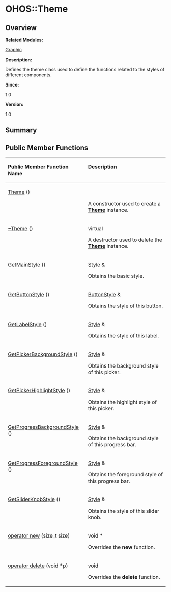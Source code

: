 # OHOS::Theme<a name="ZH-CN_TOPIC_0000001055198164"></a>

## **Overview**<a name="section2027253185093536"></a>

**Related Modules:**

[Graphic](Graphic.md)

**Description:**

Defines the theme class used to define the functions related to the styles of different components. 

**Since:**

1.0

**Version:**

1.0

## **Summary**<a name="section1162773117093536"></a>

## Public Member Functions<a name="pub-methods"></a>

<a name="table1102083774093536"></a>
<table><thead align="left"><tr id="row1006749798093536"><th class="cellrowborder" valign="top" width="50%" id="mcps1.1.3.1.1"><p id="p630318972093536"><a name="p630318972093536"></a><a name="p630318972093536"></a>Public Member Function Name</p>
</th>
<th class="cellrowborder" valign="top" width="50%" id="mcps1.1.3.1.2"><p id="p1138039410093536"><a name="p1138039410093536"></a><a name="p1138039410093536"></a>Description</p>
</th>
</tr>
</thead>
<tbody><tr id="row1587603246093536"><td class="cellrowborder" valign="top" width="50%" headers="mcps1.1.3.1.1 "><p id="p1906835455093536"><a name="p1906835455093536"></a><a name="p1906835455093536"></a><a href="Graphic.md#ga375bdd5a61da0f2bc437a531c8958d70">Theme</a> ()</p>
</td>
<td class="cellrowborder" valign="top" width="50%" headers="mcps1.1.3.1.2 "><p id="p697953210093536"><a name="p697953210093536"></a><a name="p697953210093536"></a>&nbsp;</p>
<p id="p1784604376093536"><a name="p1784604376093536"></a><a name="p1784604376093536"></a>A constructor used to create a <strong id="b803591978093536"><a name="b803591978093536"></a><a name="b803591978093536"></a><a href="OHOS-Theme.md">Theme</a></strong> instance. </p>
</td>
</tr>
<tr id="row1957092820093536"><td class="cellrowborder" valign="top" width="50%" headers="mcps1.1.3.1.1 "><p id="p1124817926093536"><a name="p1124817926093536"></a><a name="p1124817926093536"></a><a href="Graphic.md#ga7de1b9b039dd5aee8493f4aad889358f">~Theme</a> ()</p>
</td>
<td class="cellrowborder" valign="top" width="50%" headers="mcps1.1.3.1.2 "><p id="p472369370093536"><a name="p472369370093536"></a><a name="p472369370093536"></a>virtual&nbsp;</p>
<p id="p943404955093536"><a name="p943404955093536"></a><a name="p943404955093536"></a>A destructor used to delete the <strong id="b350802514093536"><a name="b350802514093536"></a><a name="b350802514093536"></a><a href="OHOS-Theme.md">Theme</a></strong> instance. </p>
</td>
</tr>
<tr id="row3718749093536"><td class="cellrowborder" valign="top" width="50%" headers="mcps1.1.3.1.1 "><p id="p1377259417093536"><a name="p1377259417093536"></a><a name="p1377259417093536"></a><a href="Graphic.md#ga141064843f4b5524b91f3f7c3cb21d11">GetMainStyle</a> ()</p>
</td>
<td class="cellrowborder" valign="top" width="50%" headers="mcps1.1.3.1.2 "><p id="p1391561826093536"><a name="p1391561826093536"></a><a name="p1391561826093536"></a><a href="OHOS-Style.md">Style</a> &amp;&nbsp;</p>
<p id="p1561990222093536"><a name="p1561990222093536"></a><a name="p1561990222093536"></a>Obtains the basic style. </p>
</td>
</tr>
<tr id="row1661593104093536"><td class="cellrowborder" valign="top" width="50%" headers="mcps1.1.3.1.1 "><p id="p1951431028093536"><a name="p1951431028093536"></a><a name="p1951431028093536"></a><a href="Graphic.md#ga0b1ce70a05042464e32e5bbddbc8f715">GetButtonStyle</a> ()</p>
</td>
<td class="cellrowborder" valign="top" width="50%" headers="mcps1.1.3.1.2 "><p id="p348181663093536"><a name="p348181663093536"></a><a name="p348181663093536"></a><a href="OHOS-ButtonStyle.md">ButtonStyle</a> &amp;&nbsp;</p>
<p id="p353508606093536"><a name="p353508606093536"></a><a name="p353508606093536"></a>Obtains the style of this button. </p>
</td>
</tr>
<tr id="row901814807093536"><td class="cellrowborder" valign="top" width="50%" headers="mcps1.1.3.1.1 "><p id="p2008093022093536"><a name="p2008093022093536"></a><a name="p2008093022093536"></a><a href="Graphic.md#ga1d56911596bb1b1480a412ac9c3ff0ed">GetLabelStyle</a> ()</p>
</td>
<td class="cellrowborder" valign="top" width="50%" headers="mcps1.1.3.1.2 "><p id="p115963433093536"><a name="p115963433093536"></a><a name="p115963433093536"></a><a href="OHOS-Style.md">Style</a> &amp;&nbsp;</p>
<p id="p1682089211093536"><a name="p1682089211093536"></a><a name="p1682089211093536"></a>Obtains the style of this label. </p>
</td>
</tr>
<tr id="row38769335093536"><td class="cellrowborder" valign="top" width="50%" headers="mcps1.1.3.1.1 "><p id="p1929308794093536"><a name="p1929308794093536"></a><a name="p1929308794093536"></a><a href="Graphic.md#ga17e000653498ceec378b79a1f25cf490">GetPickerBackgroundStyle</a> ()</p>
</td>
<td class="cellrowborder" valign="top" width="50%" headers="mcps1.1.3.1.2 "><p id="p1790402582093536"><a name="p1790402582093536"></a><a name="p1790402582093536"></a><a href="OHOS-Style.md">Style</a> &amp;&nbsp;</p>
<p id="p1153710371093536"><a name="p1153710371093536"></a><a name="p1153710371093536"></a>Obtains the background style of this picker. </p>
</td>
</tr>
<tr id="row647534246093536"><td class="cellrowborder" valign="top" width="50%" headers="mcps1.1.3.1.1 "><p id="p1627028227093536"><a name="p1627028227093536"></a><a name="p1627028227093536"></a><a href="Graphic.md#ga40c28c8cf0f19f8507b34e8c3af88c6b">GetPickerHighlightStyle</a> ()</p>
</td>
<td class="cellrowborder" valign="top" width="50%" headers="mcps1.1.3.1.2 "><p id="p1358975797093536"><a name="p1358975797093536"></a><a name="p1358975797093536"></a><a href="OHOS-Style.md">Style</a> &amp;&nbsp;</p>
<p id="p1874242121093536"><a name="p1874242121093536"></a><a name="p1874242121093536"></a>Obtains the highlight style of this picker. </p>
</td>
</tr>
<tr id="row1877722661093536"><td class="cellrowborder" valign="top" width="50%" headers="mcps1.1.3.1.1 "><p id="p1896108725093536"><a name="p1896108725093536"></a><a name="p1896108725093536"></a><a href="Graphic.md#gafbc7c3ae50f322fbb9c12d06eb50b9bf">GetProgressBackgroundStyle</a> ()</p>
</td>
<td class="cellrowborder" valign="top" width="50%" headers="mcps1.1.3.1.2 "><p id="p7531687093536"><a name="p7531687093536"></a><a name="p7531687093536"></a><a href="OHOS-Style.md">Style</a> &amp;&nbsp;</p>
<p id="p1988155456093536"><a name="p1988155456093536"></a><a name="p1988155456093536"></a>Obtains the background style of this progress bar. </p>
</td>
</tr>
<tr id="row1736806439093536"><td class="cellrowborder" valign="top" width="50%" headers="mcps1.1.3.1.1 "><p id="p35341985093536"><a name="p35341985093536"></a><a name="p35341985093536"></a><a href="Graphic.md#ga0366f405bc2221944783a96c14f89b8a">GetProgressForegroundStyle</a> ()</p>
</td>
<td class="cellrowborder" valign="top" width="50%" headers="mcps1.1.3.1.2 "><p id="p955547064093536"><a name="p955547064093536"></a><a name="p955547064093536"></a><a href="OHOS-Style.md">Style</a> &amp;&nbsp;</p>
<p id="p2083309892093536"><a name="p2083309892093536"></a><a name="p2083309892093536"></a>Obtains the foreground style of this progress bar. </p>
</td>
</tr>
<tr id="row1915200816093536"><td class="cellrowborder" valign="top" width="50%" headers="mcps1.1.3.1.1 "><p id="p1137850966093536"><a name="p1137850966093536"></a><a name="p1137850966093536"></a><a href="Graphic.md#gad528fd10d4b9bcec9d1951c1c54674ee">GetSliderKnobStyle</a> ()</p>
</td>
<td class="cellrowborder" valign="top" width="50%" headers="mcps1.1.3.1.2 "><p id="p583957783093536"><a name="p583957783093536"></a><a name="p583957783093536"></a><a href="OHOS-Style.md">Style</a> &amp;&nbsp;</p>
<p id="p101949758093536"><a name="p101949758093536"></a><a name="p101949758093536"></a>Obtains the style of this slider knob. </p>
</td>
</tr>
<tr id="row1748824091093536"><td class="cellrowborder" valign="top" width="50%" headers="mcps1.1.3.1.1 "><p id="p497160923093536"><a name="p497160923093536"></a><a name="p497160923093536"></a><a href="Graphic.md#ga4854963aa969ee20a6cd174a70f5cd23">operator new</a> (size_t size)</p>
</td>
<td class="cellrowborder" valign="top" width="50%" headers="mcps1.1.3.1.2 "><p id="p1010989002093536"><a name="p1010989002093536"></a><a name="p1010989002093536"></a>void *&nbsp;</p>
<p id="p30614874093536"><a name="p30614874093536"></a><a name="p30614874093536"></a>Overrides the <strong id="b1040230324093536"><a name="b1040230324093536"></a><a name="b1040230324093536"></a>new</strong> function. </p>
</td>
</tr>
<tr id="row1356506110093536"><td class="cellrowborder" valign="top" width="50%" headers="mcps1.1.3.1.1 "><p id="p575861599093536"><a name="p575861599093536"></a><a name="p575861599093536"></a><a href="Graphic.md#gadf1997a0f56ac2b220e7f0f8e8e0a6ef">operator delete</a> (void *p)</p>
</td>
<td class="cellrowborder" valign="top" width="50%" headers="mcps1.1.3.1.2 "><p id="p1784254235093536"><a name="p1784254235093536"></a><a name="p1784254235093536"></a>void&nbsp;</p>
<p id="p771824712093536"><a name="p771824712093536"></a><a name="p771824712093536"></a>Overrides the <strong id="b943423471093536"><a name="b943423471093536"></a><a name="b943423471093536"></a>delete</strong> function. </p>
</td>
</tr>
</tbody>
</table>

